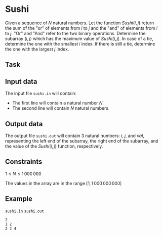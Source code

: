 # Sushi

Given a sequence of $N$ natural numbers. Let the function $Sushi(i,j)$ return the sum of the "or" of elements from $i$ to $j$ and the "and" of elements from $i$ to $j$. "Or" and "And" refer to the two binary operations. Determine the subarray $(i,j)$ which has the maximum value of $Sushi(i,j)$. In case of a tie, determine the one with the smallest $i$ index. If there is still a tie, determine the one with the largest $j$ index.

## Task

## Input data

The input file `sushi.in` will contain:

- The first line will contain a natural number $N$.
- The second line will contain $N$ natural numbers.

## Output data

The output file `sushi.out` will contain 3 natural numbers: $i$, $j$, and $val$, representing the left end of the subarray, the right end of the subarray, and the value of the $Sushi(i,j)$ function, respectively.

## Constraints

$1 \leq N \leq 1\,000\,000$

The values in the array are in the range $[1, 1\,000\,000\,000]$

## Example

`sushi.in` `sushi.out`
```
2
1 2
2 2 4
```